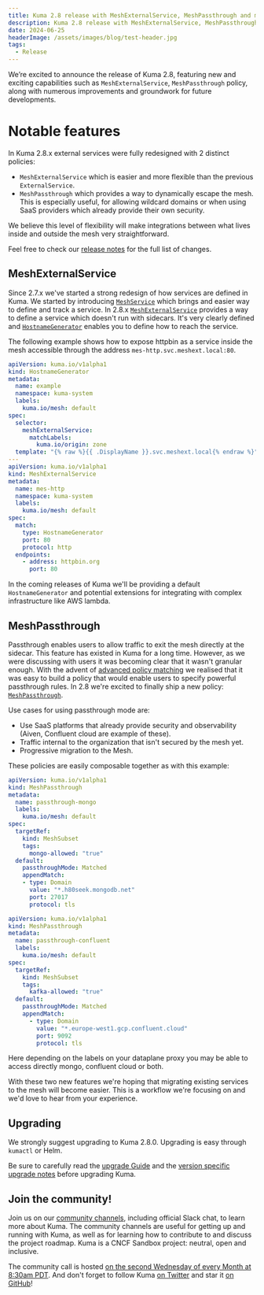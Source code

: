 ```yaml
---
title: Kuma 2.8 release with MeshExternalService, MeshPassthrough and more...
description: Kuma 2.8 release with MeshExternalService, MeshPassthrough and more...
date: 2024-06-25
headerImage: /assets/images/blog/test-header.jpg
tags:
  - Release
---
```


We’re excited to announce the release of Kuma 2.8, featuring new and exciting capabilities such as `MeshExternalService`, `MeshPassthrough` policy, along with numerous improvements and groundwork for future developments.

# Notable features
In Kuma 2.8.x external services were fully redesigned with 2 distinct policies:
* `MeshExternalService` which is easier and more flexible than the previous `ExternalService`. 
* `MeshPassthrough` which provides a way to dynamically escape the mesh. This is especially useful, for allowing wildcard domains or when using SaaS providers which already provide their own security.

We believe this level of flexibility will make integrations between what lives inside and outside the mesh very straightforward.

Feel free to check our [release notes](https://github.com/kumahq/kuma/releases/tag/2.8.0) for the full list of changes.

## MeshExternalService

Since 2.7.x we've started a strong redesign of how services are defined in Kuma.
We started by introducing [`MeshService`](https://kuma.io/docs/2.8.x/networking/meshservice/) which brings and easier way to define and track a service.
In 2.8.x [`MeshExternalService`](/docs/2.8.x/networking/meshexternalservice/) provides a way to define a service which doesn't run with sidecars.
It's very clearly defined and [`HostnameGenerator`](https://kuma.io/docs/2.8.x/networking/hostnamegenerator/) enables you to define how to reach the service.


The following example shows how to expose httpbin as a service inside the mesh accessible through the address `mes-http.svc.meshext.local:80`.

```yaml
apiVersion: kuma.io/v1alpha1
kind: HostnameGenerator
metadata:
  name: example
  namespace: kuma-system
  labels:
    kuma.io/mesh: default
spec:
  selector:
    meshExternalService:
      matchLabels:
        kuma.io/origin: zone
  template: "{% raw %}{{ .DisplayName }}.svc.meshext.local{% endraw %}"
---
apiVersion: kuma.io/v1alpha1
kind: MeshExternalService
metadata:
  name: mes-http
  namespace: kuma-system
  labels:
    kuma.io/mesh: default
spec:
  match:
    type: HostnameGenerator
    port: 80
    protocol: http
  endpoints:
    - address: httpbin.org
      port: 80
```

In the coming releases of Kuma we'll be providing a default `HostnameGenerator` and potential extensions for integrating with complex infrastructure like AWS lambda.


## MeshPassthrough

Passthrough enables users to allow traffic to exit the mesh directly at the sidecar.
This feature has existed in Kuma for a long time. However, as we were discussing with users it was becoming clear that it wasn't granular enough.
With the advent of [advanced policy matching](https://kuma.io/docs/dev/policies/introduction/) we realised that it was easy to build a policy that would enable users to specify powerful passthrough rules.
In 2.8 we're excited to finally ship a new policy: [`MeshPassthrough`](https://kuma.io/docs/2.8.x/policies/meshpassthrough/).

Use cases for using passthrough mode are:
- Use SaaS platforms that already provide security and observability (Aiven, Confluent cloud are example of these).
- Traffic internal to the organization that isn't secured by the mesh yet.
- Progressive migration to the Mesh.

These policies are easily composable together as with this example:

```yaml
apiVersion: kuma.io/v1alpha1
kind: MeshPassthrough
metadata:
  name: passthrough-mongo
  labels:
    kuma.io/mesh: default 
spec:
  targetRef:
    kind: MeshSubset
    tags:
      mongo-allowed: "true" 
  default:
    passthroughMode: Matched
    appendMatch:
    - type: Domain
      value: "*.h80seek.mongodb.net"
      port: 27017
      protocol: tls
```

```yaml
apiVersion: kuma.io/v1alpha1
kind: MeshPassthrough
metadata:
  name: passthrough-confluent
  labels:
    kuma.io/mesh: default
spec:
  targetRef:
    kind: MeshSubset
    tags:
      kafka-allowed: "true"
  default:
    passthroughMode: Matched
    appendMatch:
      - type: Domain
        value: "*.europe-west1.gcp.confluent.cloud"
        port: 9092
        protocol: tls
```

Here depending on the labels on your dataplane proxy you may be able to access directly mongo, confluent cloud or both.

With these two new features we're hoping that migrating existing services to the mesh will become easier.
This is a workflow we're focusing on and we'd love to hear from your experience.

## Upgrading

We strongly suggest upgrading to Kuma 2.8.0. Upgrading is easy through `kumactl` or Helm.

Be sure to carefully read the [upgrade Guide](/docs/2.8.x/production/upgrades-tuning/upgrades/) and the [version specific upgrade notes](/docs/2.8.x/production/upgrades-tuning/upgrade-notes) before upgrading Kuma.

## Join the community!

Join us on our [community channels](/community/), including official Slack chat, to learn more about Kuma.
The community channels are useful for getting up and running with Kuma, as well as for learning how to contribute to and discuss the project roadmap.
Kuma is a CNCF Sandbox project: neutral, open and inclusive.

The community call is hosted [on the second Wednesday of every Month at 8:30am PDT](/community/).
And don't forget to follow Kuma [on Twitter](https://twitter.com/kumamesh) and star it [on GitHub](https://github.com/kumahq/kuma)!
